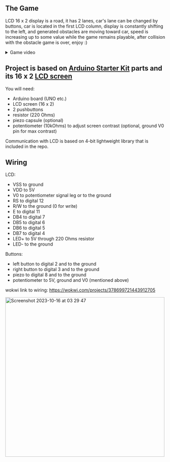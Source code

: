 ## The Game
LCD 16 x 2 display is a road, it has 2 lanes, car's lane can be changed by buttons,
car is located in the first LCD column, display is constantly shifting to the left,
and generated obstacles are moving toward car, speed is increasing up to some value
while the game remains playable, after collision with the obstacle game is over, enjoy :)

<details>
  <summary>Game video</summary>
  
https://github.com/jemcik/arduino-car-game/assets/4085099/3f54ca56-d838-45a5-8e7a-d3d2ba5b5df9
  
</details>

## Project is based on [Arduino Starter Kit](https://store.arduino.cc/products/arduino-starter-kit-multi-language) parts and its 16 x 2 [LCD screen](https://wiki-content.arduino.cc/documents/datasheets/LCDscreen.PDF)
You will need:
- Arduino board (UNO etc.)
- LCD screen (16 x 2)
- 2 pushbuttons
- resistor (220 Ohms)
- piezo capsule (optional)
- potentiometer (10kOhms) to adjust screen contrast (optional, ground V0 pin for max contrast)

Communication with LCD is based on 4-bit lightweight library that is included in the repo.

## Wiring
LCD:
- VSS to ground
- VDD to 5V
- V0 to potentiometer signal leg or to the ground
- RS to digital 12
- R/W to the ground (0 for write)
- E to digital 11
- DB4 to digital 7
- DB5 to digital 6
- DB6 to digital 5
- DB7 to digital 4
- LED+ to 5V through 220 Ohms resistor
- LED- to the ground

Buttons:
- left button to digital 2 and to the ground
- right button to digital 3 and to the ground
- piezo to digital 8 and to the ground
- potentiometer to 5V, ground and V0 (mentioned above)

wokwi link to wiring: https://wokwi.com/projects/378699721443912705

<img width="500" alt="Screenshot 2023-10-16 at 03 29 47" src="https://github.com/jemcik/arduino-car-game/assets/4085099/c714462b-7dd4-4b48-9f79-d3ef0ba1bed9">




